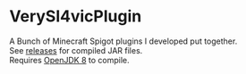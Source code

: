 # VerySl4vicPlugin
A Bunch of Minecraft Spigot plugins I developed put together. <br/>
See [releases](https://github.com/sl4vkek/VerySl4vicPlugin/releases) for compiled JAR files. <br/>
Requires [OpenJDK 8](https://adoptopenjdk.net/) to compile.
